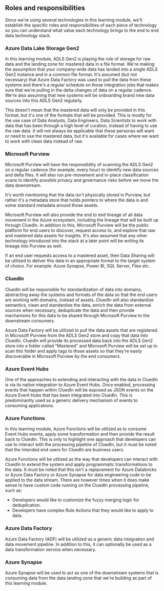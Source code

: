 ## Roles and responsibilities

Since we're using several technologies in this learning module, we'll establish the specific roles and responsibilities of each piece of technology so you can understand what value each technology brings to the end to end data technology stack.

### Azure Data Lake Storage Gen2

In this learning module, ADLS Gen2 is playing the role of storage for raw data and the landing zone for mastered data in a file format. We're making the assumption that your company-wide data has landed into a single ADLS Gen2 instance and in a common file format. It's assumed (but not necessary) that Azure Data Factory was used to pull the data from these systems and there's a regular schedule on those integration jobs that makes sure that we're pulling in the delta changes of data on a regular cadence. We're also assuming that new systems will be onboarding brand new data sources into this ADLS Gen2 regularly.

This doesn't mean that the mastered data will only be provided in this format, but it's one of the formats that will be provided. This is mostly for the use case of Data Analysts, Data Engineers, Data Scientists to work with data that has been through a high level of curation, instead of having to use the raw data. It will not always be applicable that these personas will want or need to use the mastered data, but it's available for cases where we want to work with clean data instead of raw.

### Microsoft Purview

Microsoft Purview will have the responsibility of scanning the ADLS Gen2 on a regular cadence (for example, every hour) to identify new data sources and delta files. It will also run pre-movement and in-place classification scans to identify possible privacy and governance risks before we move the data downstream.

It's worth mentioning that the data isn't physically stored in Purview, but rather it's a metadata store that holds pointers to where the data is and some standard metadata around those assets.

Microsoft Purview will also provide the end to end lineage of all data movement in the Azure ecosystem, including the lineage that will be built up through CluedIn. In addition to this, Microsoft Purview will be the public platform for end users to discover, request access to, and explore that raw and mastered data assets for insights. It's also assumed that any other technology introduced into the stack at a later point will be writing its lineage into Purview as well.

If an end user requests access to a mastered asset, then Data Sharing will be utilized to deliver this data in an appropriate format to the target system of choice. For example: Azure Synapse, Power BI, SQL Server, Files etc.

### CluedIn

CluedIn will be responsible for standardization of data into domains, abstracting away the systems and formats of the data so that the end users are working with domains, instead of assets. CluedIn will also standardize semantics, clean and standardize the data, enrich the data from external sources when necessary, deduplicate the data and then provide mechanisms for this data to be shared through Microsoft Purview to the downstream consumers. 

Azure Data Factory will be utilized to pull the data assets that are registered in Microsoft Purview from the ADLS Gen2 store and copy that data into CluedIn.  CluedIn will provide its processed data back into the ADLS Gen2 store into a folder called "Mastered" and Microsoft Purview will be set up to scan this folder and apply tags to those assets so that they're easily discoverable in Microsoft Purview by the end consumers.

### Azure Event Hubs

One of the approaches to extending and interacting with the data in CluedIn is via its native integration to Azure Event Hubs. Once enabled, processing events that happen within CluedIn will be exposed as JSON events on the Azure Event Hubs that has been integrated into CluedIn. This is predominantly used as a generic delivery mechanism of events to consuming applications.

### Azure Functions

In this learning module, Azure Functions will be utilized as to consume Event Hubs events, apply some transformation and then provide the result back to CluedIn. This is only to highlight one approach that developers can use to interact with the processing pipeline of CluedIn, but it must be noted that the intended end users for CluedIn are business users.

Azure Functions will be utilized as the way that developers can interact with CluedIn to extend the system and apply programmatic transformations to the data. It must be noted that this isn't a replacement for Azure Databricks or Azure Data Factory or Azure Synapse for data engineering code to be applied to the data stream. There are however times when it does make sense to have custom code running on the CluedIn processing pipeline, such as:

 - Developers would like to customize the fuzzy merging logic for deduplication.
 - Developers have complex Rule Actions that they would like to apply to data.

### Azure Data Factory

Azure Data Factory (ADF) will be utilized as a generic data integration and data movement pipeline. In addition to this, it can optionally be used as a data transformation service when necessary.

### Azure Synapse

Azure Synapse will be used to act as one of the downstream systems that is consuming data from the data landing zone that we're building as part of this learning module.